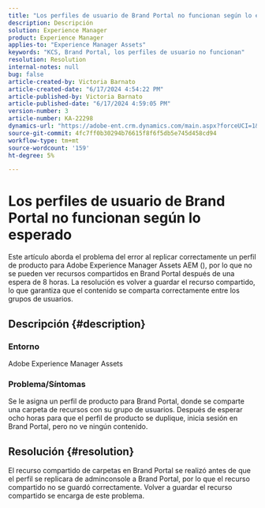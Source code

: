 ```yaml
---
title: "Los perfiles de usuario de Brand Portal no funcionan según lo esperado"
description: Descripción
solution: Experience Manager
product: Experience Manager
applies-to: "Experience Manager Assets"
keywords: "KCS, Brand Portal, los perfiles de usuario no funcionan"
resolution: Resolution
internal-notes: null
bug: false
article-created-by: Victoria Barnato
article-created-date: "6/17/2024 4:54:22 PM"
article-published-by: Victoria Barnato
article-published-date: "6/17/2024 4:59:05 PM"
version-number: 3
article-number: KA-22298
dynamics-url: "https://adobe-ent.crm.dynamics.com/main.aspx?forceUCI=1&pagetype=entityrecord&etn=knowledgearticle&id=50db2f3c-ca2c-ef11-840a-6045bd026b83"
source-git-commit: 4fc7ff0b30294b76615f8f6f5db5e745d458cd94
workflow-type: tm+mt
source-wordcount: '159'
ht-degree: 5%

---
```


# Los perfiles de usuario de Brand Portal no funcionan según lo esperado


Este artículo aborda el problema del error al replicar correctamente un perfil de producto para Adobe Experience Manager Assets AEM (), por lo que no se pueden ver recursos compartidos en Brand Portal después de una espera de 8 horas. La resolución es volver a guardar el recurso compartido, lo que garantiza que el contenido se comparta correctamente entre los grupos de usuarios.

## Descripción {#description}


### Entorno

Adobe Experience Manager Assets

### Problema/Síntomas

Se le asigna un perfil de producto para Brand Portal, donde se comparte una carpeta de recursos con su grupo de usuarios. Después de esperar ocho horas para que el perfil de producto se duplique, inicia sesión en Brand Portal, pero no ve ningún contenido.


## Resolución {#resolution}


El recurso compartido de carpetas en Brand Portal se realizó antes de que el perfil se replicara de adminconsole a Brand Portal, por lo que el recurso compartido no se guardó correctamente. Volver a guardar el recurso compartido se encarga de este problema.
